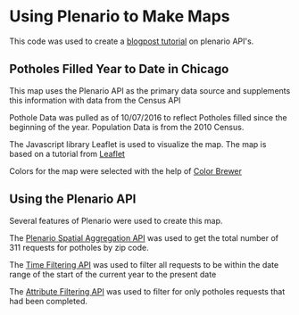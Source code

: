 #  Using Plenario to Make Maps

This code was used to create a [blogpost tutorial](https://medium.com/plenario-dev/creating-maps-with-plenario-93de7155dd05#.7szjimrz8) on plenario API's. 

## Potholes Filled Year to Date in Chicago
This map uses the Plenario API as the primary data source and supplements this information with data from the Census API

Pothole Data was pulled as of 10/07/2016 to reflect Potholes filled since the beginning of the year. Population Data is from the 2010 Census.

The Javascript library Leaflet is used to visualize the map. The map is based on a tutorial from [Leaflet](http://leafletjs.com/examples/choropleth/)

Colors for the map were selected with the help of [Color Brewer](http://colorbrewer2.org/#type=sequential&scheme=Blues&n=6)

## Using the Plenario API

Several features of Plenario were used to create this map.

The [Plenario Spatial Aggregation API](http://docs.plenar.io/#get-v1-api-shapes-lt-polygon_dataset_name-gt-lt-point_dataset_name-gt) was used to get the total number of 311 requests for potholes by zip code.

The [Time Filtering API](http://docs.plenar.io/#time-filtering) was used to filter all requests to be within the date range of the start of the current year to the present date

The [Attribute Filtering API](http://docs.plenar.io/#attribute-filtering) was used to filter for only potholes requests that had been completed.

